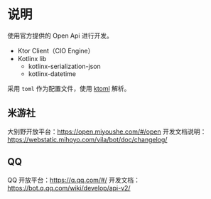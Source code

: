 # 说明

使用官方提供的 Open Api 进行开发。

- Ktor Client（CIO Engine）
- Kotlinx lib
    - kotlinx-serialization-json
    - kotlinx-datetime

采用 `toml` 作为配置文件，使用 [ktoml](https://github.com/akuleshov7/ktoml) 解析。

## 米游社

大别野开放平台：https://open.miyoushe.com/#/open
开发文档说明：https://webstatic.mihoyo.com/vila/bot/doc/changelog/

## QQ

QQ 开放平台：https://q.qq.com/#/
开发文档：https://bot.q.qq.com/wiki/develop/api-v2/
